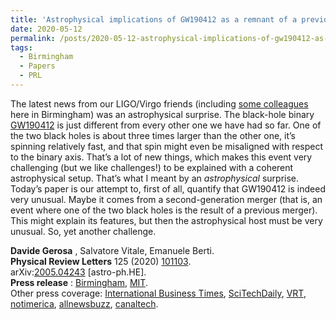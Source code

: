 ```yaml
---
title: 'Astrophysical implications of GW190412 as a remnant of a previous black-hole merger'
date: 2020-05-12
permalink: /posts/2020-05-12-astrophysical-implications-of-gw190412-as-a-remnant-of-a-previous-black-hole-merger
tags:
  - Birmingham
  - Papers
  - PRL
---
```


The latest news from our LIGO/Virgo friends (including [some colleagues](<http://www.sr.bham.ac.uk/gwgroup/people.php>) here in Birmingham) was an astrophysical surprise. The black-hole binary [GW190412](<https://arxiv.org/abs/2004.08342>) is just different from every other one we have had so far. One of the two black holes is about three times larger than the other one, it’s spinning relatively fast, and that spin might even be misaligned with respect to the binary axis. That’s a lot of new things, which makes this event very challenging (but we like challenges!) to be explained with a coherent astrophysical setup. That’s what I meant by an  _astrophysical_ surprise. Today’s paper is our attempt to, first of all, quantify that GW190412 is indeed very unusual. Maybe it comes from a second-generation merger (that is, an event where one of the two black holes is the result of a previous merger). This might explain its features, but then the astrophysical host must be very unusual. So, yet another challenge.

**Davide Gerosa** , Salvatore Vitale, Emanuele Berti.  
**Physical Review Letters** 125 (2020) [101103](<https://journals.aps.org/prl/abstract/10.1103/PhysRevLett.125.101103>).  
arXiv:[](<https://arxiv.org/abs/2005.04243>)[2005.04243](<https://arxiv.org/abs/2005.04243>) [astro-ph.HE].  
**Press release** : [Birmingham](<https://www.birmingham.ac.uk/news/latest/2020/09/where-do-black-hole-parents-meet.aspx>), [MIT](<https://news.mit.edu/2020/black-hole-merger-origin-0902>).  
Other press coverage: [International Business Times](<https://www.ibtimes.com/david-goliath-merger-astronomers-delve-origins-uneven-black-hole-merger-3040021>), [SciTechDaily](<https://scitechdaily.com/lopsided-black-hole-merger-with-an-oddball-origin-story/>), [VRT](<https://www.vrt.be/vrtnws/nl/2020/09/07/samensmelting-erg-ongelijke-zwarte-gaten-een-apart-verhaal-voor/>), [notimerica](<https://www.notimerica.com/ciencia-tecnologia/noticia-insolita-fusion-jerarquica-agujeros-negros-20200903110712.html>), [allnewsbuzz](<https://www.allnewsbuzz.com/an-unexpected-original-story-for-black-hole-mergers/>), [canaltech](<https://canaltech.com.br/espaco/dois-buracos-negros-se-chocaram-e-resultaram-na-fusao-mais-massiva-ja-descoberta-170965/>).

